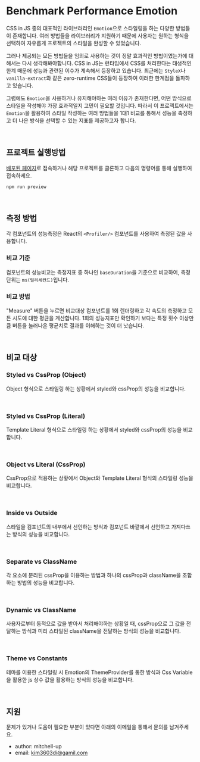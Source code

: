 # Benchmark Performance Emotion
CSS in JS 중의 대표적인 라이브러리인 `Emotion`으로 스타일링을 하는 다양한 방법들이 존재합니다. 여러 방법들을 라이브러리가 지원하기 때문에 사용자는 원하는 형식을 선택하여 자유롭게 프로젝트의 스타일을 완성할 수 있었습니다.

그러나 제공되는 모든 방법들을 임의로 사용하는 것이 정말 효과적인 방법이였는가에 대해서는 다시 생각해봐야합니다. CSS in JS는 런타임에서 CSS를 처리한다는 태생적인 한계 때문에 성능과 관련된 이슈가 계속해서 등장하고 있습니다. 최근에는 `StyleX`나 `vanilla-extract`와 같은 zero-runtime CSS들이 등장하여 이러한 한계점을 돌파하고 있습니다.

그럼에도 `Emotion`을 사용하거나 유지해야하는 여러 이유가 존재한다면, 어떤 방식으로 스타일을 작성해야 가장 효과적일지 고민이 필요할 것입니다. 따라서 이 프로젝트에서는 `Emotion`을 활용하여 스타일 작성하는 여러 방법들을 1대1 비교를 통해서 성능을 측정하고 더 나은 방식을 선택할 수 있는 지표를 제공하고자 합니다.

<br/>

## 프로젝트 실행방법
[배포된 페이지](https://mitchell-up.github.io/benchmark-performance-emotion)로 접속하거나 해당 프로젝트를 클론하고 다음의 명령어를 통해 실행하여 접속하세요.

```bash
npm run preview 
```

<br/>

## 측정 방법
각 컴포넌트의 성능측정은 React의 `<Profiler/>` 컴포넌트를 사용하여 측정된 값을 사용합니다.

### 비교 기준
컴포넌트의 성능비교는 측정지표 중 하나인 `baseDuration`을 기준으로 비교하여, 측정단위는 `ms(밀리세컨드)`입니다.

### 비교 방법
"Measure" 버튼을 누르면 비교대상 컴포넌트를 1회 렌더링하고 각 속도의 측정하고 모든 시도에 대한 평균을 계산합니다. 1회의 성능지표만 확인하기 보다는 특정 횟수 이상만큼 버튼을 눌러나온 평균치로 결과를 이해하는 것이 더 낫습니다.

<br/>

## 비교 대상

### Styled vs CssProp (Object)
Object 형식으로 스타일링 하는 상황에서 styled와 cssProp의 성능을 비교합니다.

<br/>

### Styled vs CssProp (Literal)
Template Literal 형식으로 스타일링 하는 상황에서 styled와 cssProp의 성능을 비교합니다.

<br/>

### Object vs Literal (CssProp)
CssProp으로 적용하는 상황에서 Object와 Template Literal 형식의 스타일링 성능을 비교합니다.

<br/>

### Inside vs Outside
스타일을 컴포넌트의 내부에서 선언하는 방식과 컴포넌트 바깥에서 선언하고 가져다쓰는 방식의 성능을 비교합니다.

<br/>

### Separate vs ClassName
각 요소에 분리된 cssProp을 이용하는 방법과 하나의 cssProp과 className을 조합하는 방법의 성능을 비교합니다.

<br/>

### Dynamic vs ClassName
사용자로부터 동적으로 값을 받아서 처리해야하는 상황일 때, cssProp으로 그 값을 전달하는 방식과 미리 스타일된 className을 전달하는 방식의 성능을 비교합니다.

<br/>

### Theme vs Constants
테마를 이용한 스타일링 시 Emotion의 ThemeProvider를 통한 방식과 Css Variable을 활용한 js 상수 값을 활용하는 방식의 성능을 비교합니다.

<br/>

## 지원
문제가 있거나 도움이 필요한 부분이 있다면 아래의 이메일을 통해서 문의를 남겨주세요.
- author: mitchell-up
- email: kim3603di@gamil.com

